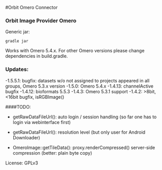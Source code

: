 #Orbit Omero Connector

### Orbit Image Provider Omero

Generic jar:

    gradle jar

Works with Omero 5.4.x. For other Omero versions please change dependencies in build.gradle.

### Updates:
-1.5.5.1: bugfix: datasets w/o not assigned to projects appeared in all groups, Omero 5.3.x version
-1.5.0: Omero 5.4.x
-1.4.13: channelActive bugfix
-1.4.12: bioformats 5.5.3
-1.4.3: Omero 5.3.1 support
-1.4.2: >8bit,<16bit bugfix, isRGBImage() 

####TODO:
- getRawDataFileUrl(): auto login / session handling (so far one has to login via webinterface first)
- getRawDataFileUrl(): resolution level  (but only user for Android Downloader)

- OmeroImage::getTileData(): proxy.renderCompressed() server-side compression (better: plain byte copy)

License: GPLv3